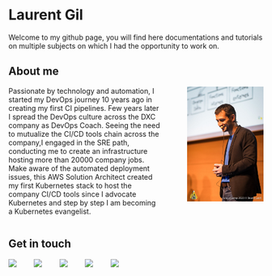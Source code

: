 <!-- <div style="float: right;width:100px">
<img src="https://render.bitstrips.com/v2/cpanel/fb695398-7ef1-4461-987b-73d3a97805fd-bc9fa5d8-e141-4ea4-879d-bc3d4b22abbc-v1.png?transparent=1&palette=1"/>
</div>
<div style="float:left;width:300px">
<img src="https://www.underconsideration.com/brandnew/archives/dxc_technology_logo_new.png"/>
</div> -->

# Laurent Gil
 <!-- <div  style="display: block; margin: auto; width:50%">
<img src="https://render.bitstrips.com/v2/cpanel/2a76175b-e7ff-4ec0-b4e0-00ebb1828eb8-bc9fa5d8-e141-4ea4-879d-bc3d4b22abbc-v1.png?transparent=1&palette=1"/>
 </div> -->

Welcome to my github page, you will find here documentations and tutorials on multiple subjects on which I had the opportunity to work on.

## About me

<div style="float:right; width:30%;  margin-left:10%;">
<img src="./img/laurent2.jpg"/>
</div>

Passionate by technology and automation, I started my DevOps journey 10 years ago in creating my first CI pipelines. Few years later I spread the DevOps culture across the DXC company as DevOps Coach. Seeing the need to mutualize the CI/CD tools chain across the company,I engaged in the SRE path, conducting me to create an infrastructure hosting more than 20000
company jobs. Make aware of the automated deployment issues, this AWS Solution Architect created my first Kubernetes stack to host the company CI/CD tools since I advocate Kubernetes and step by step I am becoming a Kubernetes evangelist.

<div style="clear: both;"></div>

## Get in touch

<div style="float:left; width:5%; margin-right:5%;">
<a href="https://www.linkedin.com/in/laurent-gil/"> <img src="https://upload.wikimedia.org/wikipedia/commons/thumb/c/ca/LinkedIn_logo_initials.png/768px-LinkedIn_logo_initials.png"/></a>
</div>

<div style="float:left; width:5%; margin-right:5%;">
<a href="https://github.com/angegar"> <img src="https://cdn2.hubspot.net/hubfs/521324/App-Icon-1200x1200-workplacebyfacebook.png"/></a>
</div>

<div style="float:left; width:5%; margin-right:5%;">
<a href="https://twitter.com/angegar"> <img src="https://tech-time.fr/wp-content/uploads/2006/03/twitter.jpg"/></a>
</div>

<div style="float:left; width:5%; margin-right:5%;">
<a href="mailto:lg7983+githubpage@gmail.com"> <img src="https://encrypted-tbn0.gstatic.com/images?q=tbn%3AANd9GcRY6apobJNVnZBDB2Lw6IGuW147vETN1Zqcmw&usqp=CAU"/></a>
</div>

<div style="float:left; width:5%; margin-right:5%;">
<a href="https://medium.com/@laurent-gil"> <img src="https://miro.medium.com/max/800/1*sHhtYhaCe2Uc3IU0IgKwIQ.png"/></a>
</div>

<div style="clear: both;"></div>
